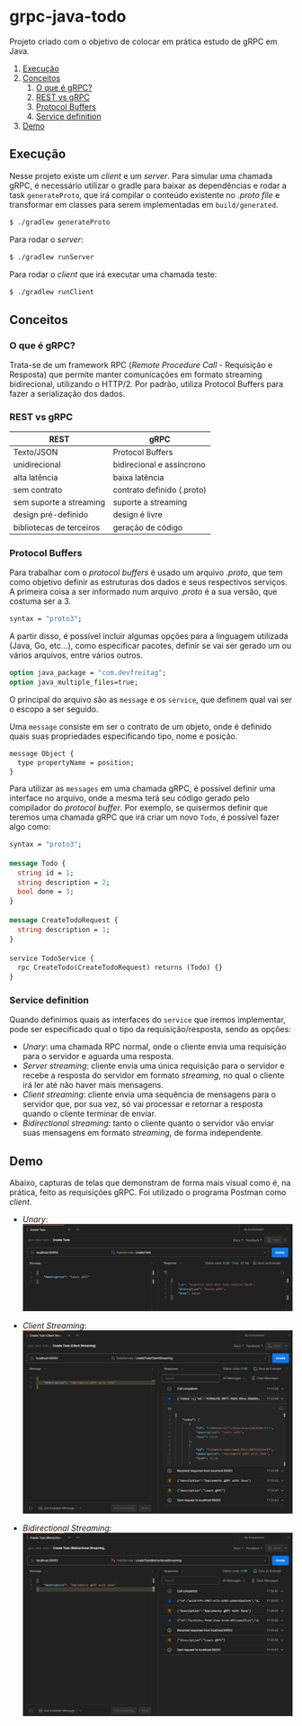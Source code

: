 # grpc-java-todo

Projeto criado com o objetivo de colocar em prática estudo de gRPC em Java.



1. [Execução](#execução)
2. [Conceitos](#conceitos)
   1. [O que é gRPC?](#o-que-é-grpc)
   2. [REST vs gRPC](#rest-vs-grpc)
   3. [Protocol Buffers](#protocol-buffers)
   4. [Service definition](#service-definition)
3. [Demo](#demo)

## Execução
Nesse projeto existe um _client_ e um _server_. Para simular uma chamada gRPC, é necessário utilizar o gradle para baixar as dependências e rodar a task `generateProto`, que irá compilar o conteúdo existente no _.proto file_ e transformar em classes para serem implementadas em `build/generated`.
```bash
$ ./gradlew generateProto
```
Para rodar o _server_:
```bash
$ ./gradlew runServer
```

Para rodar o _client_ que irá executar uma chamada teste:
```bash
$ ./gradlew runClient
```

## Conceitos

### O que é gRPC?
Trata-se de um framework RPC (_Remote Procedure Call_ - Requisição e Resposta) que permite manter comunicações em formato streaming bidirecional, utilizando o HTTP/2.
Por padrão, utiliza Protocol Buffers para fazer a serialização dos dados.


### REST vs gRPC

| REST                     | gRPC                       |
|--------------------------|----------------------------|
| Texto/JSON               | Protocol Buffers           |
| unidirecional            | bidirecional e assíncrono  |
| alta latência            | baixa latência             |
| sem contrato             | contrato definido (.proto) |
| sem suporte a streaming  | suporte a streaming        |
| design pré-definido      | design é livre             |
| bibliotecas de terceiros | geração de código          |

### Protocol Buffers
Para trabalhar com o _protocol buffers_ é usado um arquivo _.proto_, que tem como objetivo definir as estruturas dos dados e seus respectivos serviços.
A primeira coisa a ser informado num arquivo _.proto_ é a sua versão, que costuma ser a 3.
```protobuf
syntax = "proto3";
```

A partir disso, é possível incluir algumas opções para a linguagem utilizada (Java, Go, etc...), como especificar pacotes, definir se vai ser gerado um ou vários arquivos, entre vários outros. 
```protobuf
option java_package = "com.devfreitag";
option java_multiple_files=true;
```

O principal do arquivo são as `message` e os `service`, que definem qual vai ser o escopo a ser seguido. 

Uma `message` consiste em ser o contrato de um objeto, onde é definido quais suas propriedades especificando tipo, nome e posição.

```
message Object {
  type propertyName = position;
}
```

Para utilizar as `messages` em uma chamada gRPC, é possível definir uma interface no arquivo, onde a mesma terá seu código gerado pelo compilador do _protocol buffer_.
Por exemplo, se quisermos definir que teremos uma chamada gRPC que irá criar um novo `Todo`, é possível fazer algo como:
```protobuf
syntax = "proto3";

message Todo {
  string id = 1;
  string description = 2;
  bool done = 3;
}

message CreateTodoRequest {
  string description = 1;
}

service TodoService {
  rpc CreateTodo(CreateTodoRequest) returns (Todo) {}
}
```

### Service definition
Quando definimos quais as interfaces do `service` que iremos implementar, pode ser especificado qual o tipo da requisição/resposta, sendo as opções:

- _Unary_: uma chamada RPC normal, onde o cliente envia uma requisição para o servidor e aguarda uma resposta.
- _Server streaming_: cliente envia uma única requisição para o servidor e recebe a resposta do servidor em formato _streaming_, no qual o cliente irá ler até não haver mais mensagens.
- _Client streaming_: cliente envia uma sequência de mensagens para o servidor que, por sua vez, só vai processar e retornar a resposta quando o cliente terminar de enviar.
- _Bidirectional streaming_: tanto o cliente quanto o servidor vão enviar suas mensagens em formato _streaming_, de forma independente.

## Demo
Abaixo, capturas de telas que demonstram de forma mais visual como é, na prática, feito as requisições gRPC. Foi utilizado o programa Postman como _client_.

- *Unary*:
![Unary](docs/createTodo-result.png)

- *Client Streaming*:
![Client Streaming](docs/createTodoClientStreaming-result.png)

- *Bidirectional Streaming*:
![Bidirectional Streaming](docs/createTodoBidirectionalStreaming-result.png)

